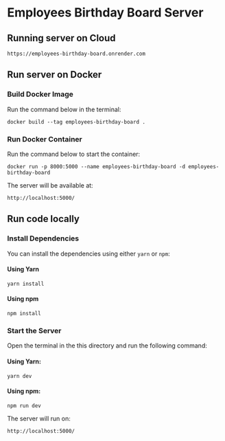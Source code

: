 # Employees Birthday Board Server

## Running server on Cloud

```
https://employees-birthday-board.onrender.com
```

## Run server on Docker

### Build Docker Image

Run the command below in the terminal:

```
docker build --tag employees-birthday-board .
```

### Run Docker Container

Run the command below to start the container:

```
docker run -p 8000:5000 --name employees-birthday-board -d employees-birthday-board
```

The server will be available at:

```
http://localhost:5000/
```

## Run code locally

### Install Dependencies

You can install the dependencies using either `yarn` or `npm`:

#### Using Yarn

```
yarn install
```

#### Using npm

```
npm install
```

### Start the Server

Open the terminal in the this directory and run the following command:

#### Using Yarn:

```
yarn dev
```

#### Using npm:

```
npm run dev
```

The server will run on:

```
http://localhost:5000/
```
